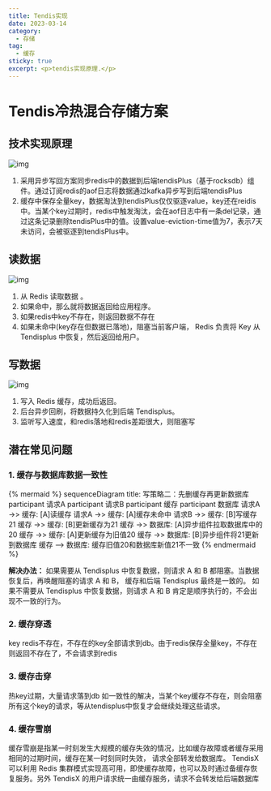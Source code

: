 ```yaml
---
title: Tendis实现
date: 2023-03-14
category:
  - 存储
tag:
  - 缓存
sticky: true
excerpt: <p>tendis实现原理.</p>
---
```



# Tendis冷热混合存储方案

## 技术实现原理
![img](/images/tendis.webp)
1. 采用异步写回方案同步redis中的数据到后端tendisPlus（基于rocksdb）组件。通过订阅redis的aof日志将数据通过kafka异步写到后端tendisPlus
2. 缓存中保存全量key，数据淘汰到tendisPlus仅仅驱逐value，key还在reidis中。当某个key过期时，redis中触发淘汰，会在aof日志中有一条del记录，通过这条记录删除tendisPlus中的值。设置value-eviction-time值为7，表示7天未访问，会被驱逐到tendisPlus中。

## 读数据
![img](/images/tendis_write.webp)
1. 从 Redis 读取数据 。
2. 如果命中，那么就将数据返回给应用程序。
3. 如果redis中key不存在，则返回数据不存在
4. 如果未命中(key存在但数据已落地)，阻塞当前客户端， Redis 负责将 Key 从 Tendisplus 中恢复，然后返回给用户。

## 写数据
![img](/images/tendis_read.webp)
1. 写入 Redis 缓存，成功后返回。
2. 后台异步回刷，将数据持久化到后端 Tendisplus。
3. 监听写入速度，和redis落地和redis差距很大，则阻塞写


## 潜在常见问题
### 1. 缓存与数据库数据一致性
<!-- ```mermaid -->
{% mermaid %}
sequenceDiagram
title: 写策略二：先删缓存再更新数据库
participant 请求A
participant 请求B
participant 缓存
participant 数据库
请求A ->> 缓存: [A]读缓存 
请求A ->> 缓存: [A]缓存未命中 
请求B ->> 缓存: [B]写缓存21 
缓存 ->> 缓存: [B]更新缓存为21
缓存 ->> 数据库: [A]异步组件拉取数据库中的20 
缓存 ->> 缓存: [A]更新缓存为旧值20 
缓存 ->> 数据库: [B]异步组件将21更新到数据库
缓存 --> 数据库: 缓存旧值20和数据库新值21不一致
{% endmermaid %}
<!-- ``` -->
**解决办法：**
如果需要从 Tendisplus 中恢复数据，则请求 A 和 B 都阻塞。当数据恢复后，再唤醒阻塞的请求 A 和 B， 缓存和后端 Tendisplus 最终是一致的。
如果不需要从 Tendisplus 中恢复数据，则请求 A 和 B 肯定是顺序执行的，不会出现不一致的行为。

### 2. 缓存穿透
key redis不存在，不存在的key全部请求到db。由于redis保存全量key，不存在则返回不存在了，不会请求到redis
### 3. 缓存击穿
热key过期，大量请求落到db
如一致性的解决，当某个key缓存不存在，则会阻塞所有这个key的请求，等从tendisplus中恢复才会继续处理这些请求。

### 4. 缓存雪崩
缓存雪崩是指某一时刻发生大规模的缓存失效的情况，比如缓存故障或者缓存采用相同的过期时间，缓存在某一时刻同时失效， 请求全部转发给数据库。 TendisX 可以利用 Redis 集群模式实现高可用，即使缓存故障，也可以及时通过备缓存恢复服务。另外 TendisX 的用户请求统一由缓存服务，请求不会转发给后端数据库